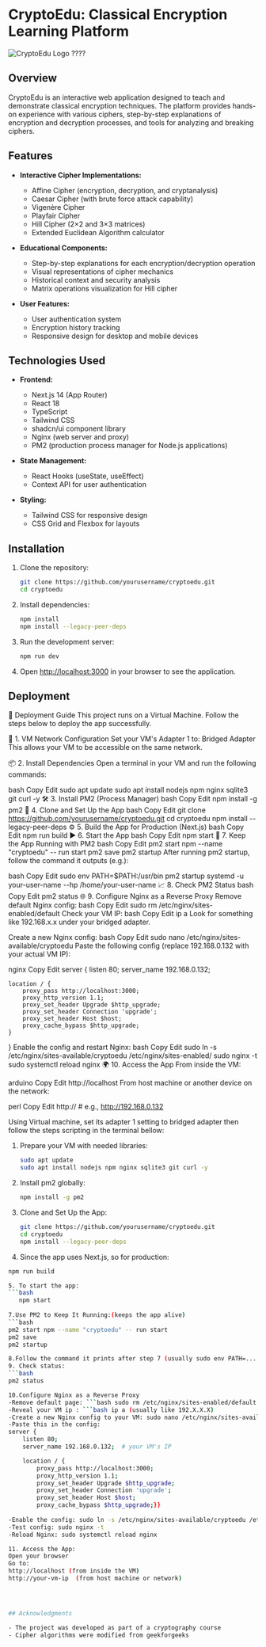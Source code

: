 # CryptoEdu: Classical Encryption Learning Platform

![CryptoEdu Logo](https://your-repository-url/logo.png) ????

## Overview

CryptoEdu is an interactive web application designed to teach and demonstrate classical encryption techniques. The platform provides hands-on experience with various ciphers, step-by-step explanations of encryption and decryption processes, and tools for analyzing and breaking ciphers.

## Features

- **Interactive Cipher Implementations:**
  - Affine Cipher (encryption, decryption, and cryptanalysis)
  - Caesar Cipher (with brute force attack capability)
  - Vigenère Cipher
  - Playfair Cipher
  - Hill Cipher (2×2 and 3×3 matrices)
  - Extended Euclidean Algorithm calculator

- **Educational Components:**
  - Step-by-step explanations for each encryption/decryption operation
  - Visual representations of cipher mechanics
  - Historical context and security analysis
  - Matrix operations visualization for Hill cipher

- **User Features:**
  - User authentication system
  - Encryption history tracking
  - Responsive design for desktop and mobile devices

## Technologies Used

- **Frontend:**
  - Next.js 14 (App Router)
  - React 18
  - TypeScript
  - Tailwind CSS
  - shadcn/ui component library
  - Nginx (web server and proxy)
  - PM2 (production process manager for Node.js applications)

- **State Management:**
  - React Hooks (useState, useEffect)
  - Context API for user authentication

- **Styling:**
  - Tailwind CSS for responsive design
  - CSS Grid and Flexbox for layouts

## Installation

1. Clone the repository:
   ```bash
   git clone https://github.com/yourusername/cryptoedu.git
   cd cryptoedu

2. Install dependencies:
   ```bash
   npm install
   npm install --legacy-peer-deps

3. Run the development server:
   ```bash
   npm run dev

4. Open [http://localhost:3000](http://localhost:3000) in your browser to see the application.

## Deployment
🚀 Deployment Guide
This project runs on a Virtual Machine. Follow the steps below to deploy the app successfully.

🔧 1. VM Network Configuration
Set your VM's Adapter 1 to: Bridged Adapter
This allows your VM to be accessible on the same network.

📦 2. Install Dependencies
Open a terminal in your VM and run the following commands:

bash
Copy
Edit
sudo apt update
sudo apt install nodejs npm nginx sqlite3 git curl -y
🛠 3. Install PM2 (Process Manager)
bash
Copy
Edit
npm install -g pm2
📁 4. Clone and Set Up the App
bash
Copy
Edit
git clone https://github.com/yourusername/cryptoedu.git
cd cryptoedu
npm install --legacy-peer-deps
⚙️ 5. Build the App for Production (Next.js)
bash
Copy
Edit
npm run build
▶️ 6. Start the App
bash
Copy
Edit
npm start
🔄 7. Keep the App Running with PM2
bash
Copy
Edit
pm2 start npm --name "cryptoedu" -- run start
pm2 save
pm2 startup
After running pm2 startup, follow the command it outputs (e.g.):

bash
Copy
Edit
sudo env PATH=$PATH:/usr/bin pm2 startup systemd -u your-user-name --hp /home/your-user-name
📈 8. Check PM2 Status
bash
Copy
Edit
pm2 status
🌐 9. Configure Nginx as a Reverse Proxy
Remove default Nginx config:
bash
Copy
Edit
sudo rm /etc/nginx/sites-enabled/default
Check your VM IP:
bash
Copy
Edit
ip a
Look for something like 192.168.x.x under your bridged adapter.

Create a new Nginx config:
bash
Copy
Edit
sudo nano /etc/nginx/sites-available/cryptoedu
Paste the following config (replace 192.168.0.132 with your actual VM IP):

nginx
Copy
Edit
server {
    listen 80;
    server_name 192.168.0.132;

    location / {
        proxy_pass http://localhost:3000;
        proxy_http_version 1.1;
        proxy_set_header Upgrade $http_upgrade;
        proxy_set_header Connection 'upgrade';
        proxy_set_header Host $host;
        proxy_cache_bypass $http_upgrade;
    }
}
Enable the config and restart Nginx:
bash
Copy
Edit
sudo ln -s /etc/nginx/sites-available/cryptoedu /etc/nginx/sites-enabled/
sudo nginx -t
sudo systemctl reload nginx
🌍 10. Access the App
From inside the VM:

arduino
Copy
Edit
http://localhost
From host machine or another device on the network:

perl
Copy
Edit
http://<your-vm-ip>  # e.g., http://192.168.0.132


Using Virtual machine, set its adapter 1 setting to bridged adapter then follow the steps scripting in the terminal bellow:
1. Prepare your VM with needed libraries:
   ```bash
   sudo apt update
   sudo apt install nodejs npm nginx sqlite3 git curl -y

2. Install pm2 globally:
   ```bash
   npm install -g pm2
3. Clone and Set Up the App:
   ```bash
   git clone https://github.com/yourusername/cryptoedu.git
   cd cryptoedu
   npm install --legacy-peer-deps

4. Since the app uses Next.js, so for production:
```bash
npm run build

5. To start the app:
```bash
   npm start
   
7.Use PM2 to Keep It Running:(keeps the app alive)
```bash
pm2 start npm --name "cryptoedu" -- run start
pm2 save
pm2 startup

8.Follow the command it prints after step 7 (usually sudo env PATH=... pm2 startup systemd -u your-user-name).
9. Check status:
```bash
pm2 status

10.Configure Nginx as a Reverse Proxy
-Remove default page: ```bash sudo rm /etc/nginx/sites-enabled/default
-Reveal your VM ip : ```bash ip a (usually like 192.X.X.X)
-Create a new Nginx config to your VM: sudo nano /etc/nginx/sites-available/cryptoedu
-Paste this in the config: 
server {
    listen 80;
    server_name 192.168.0.132;  # your VM's IP

    location / {
        proxy_pass http://localhost:3000;
        proxy_http_version 1.1;
        proxy_set_header Upgrade $http_upgrade;
        proxy_set_header Connection 'upgrade';
        proxy_set_header Host $host;
        proxy_cache_bypass $http_upgrade;}}
    
-Enable the config: sudo ln -s /etc/nginx/sites-available/cryptoedu /etc/nginx/sites-enabled/
-Test config: sudo nginx -t
-Reload Nginx: sudo systemctl reload nginx

11. Access the App:
Open your browser
Go to:
http://localhost (from inside the VM)
http://your-vm-ip  (from host machine or network)




## Acknowledgments

- The project was developed as part of a cryptography course
- Cipher algorithms were modified from geekforgeeks
